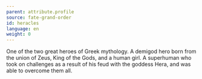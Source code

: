```yaml
---
parent: attribute.profile
source: fate-grand-order
id: heracles
language: en
weight: 0
---
```


One of the two great heroes of Greek mythology.
A demigod hero born from the union of Zeus, King of the Gods, and a human girl.
A superhuman who took on challenges as a result of his feud with the goddess Hera, and was able to overcome them all.
